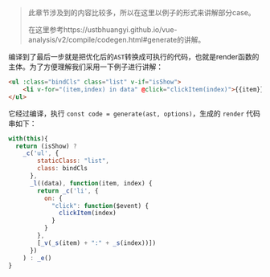 > 此章节涉及到的内容比较多，所以在这里以例子的形式来讲解部分case。
>
> 在这里参考https://ustbhuangyi.github.io/vue-analysis/v2/compile/codegen.html#generate的讲解。

编译到了最后一步就是把优化后的`AST`转换成可执行的代码，也就是render函数的主体。为了方便理解我们采用一下例子进行讲解：

```html
<ul :class="bindCls" class="list" v-if="isShow">
    <li v-for="(item,index) in data" @click="clickItem(index)">{{item}}:{{index}}</li>
</ul>
```

它经过编译，执行 `const code = generate(ast, options)`，生成的 `render` 代码串如下：

```javascript
with(this){
  return (isShow) ?
    _c('ul', {
        staticClass: "list",
        class: bindCls
      },
      _l((data), function(item, index) {
        return _c('li', {
          on: {
            "click": function($event) {
              clickItem(index)
            }
          }
        },
        [_v(_s(item) + ":" + _s(index))])
      })
    ) : _e()
}
```

